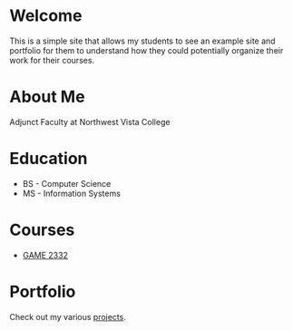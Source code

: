 # Welcome

This is a simple site that allows my students to see an example site and portfolio for them to understand how they could potentially organize their work for their courses.

# About Me

Adjunct Faculty at Northwest Vista College

# Education

* BS - Computer Science
* MS - Information Systems

# Courses
* [GAME 2332](GAME_2332/index.md)

# Portfolio
Check out my various [projects](portfolio.md).
